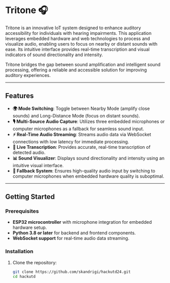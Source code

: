 # Tritone 🎧

Tritone is an innovative IoT system designed to enhance auditory accessibility for individuals with hearing impairments. This application leverages embedded hardware and web technologies to process and visualize audio, enabling users to focus on nearby or distant sounds with ease. Its intuitive interface provides real-time transcription and visual indicators of sound directionality and intensity.

Tritone bridges the gap between sound amplification and intelligent sound processing, offering a reliable and accessible solution for improving auditory experiences.

---

## Features

- **🌍 Mode Switching**: Toggle between Nearby Mode (amplify close sounds) and Long-Distance Mode (focus on distant sounds).
- **🎙️ Multi-Source Audio Capture**: Utilizes three embedded microphones or computer microphones as a fallback for seamless sound input.
- **⚡ Real-Time Audio Streaming**: Streams audio data via WebSocket connections with low latency for immediate processing.
- **📝 Live Transcription**: Provides accurate, real-time transcription of detected audio.
- **📊 Sound Visualizer**: Displays sound directionality and intensity using an intuitive visual interface.
- **🔄 Fallback System**: Ensures high-quality audio input by switching to computer microphones when embedded hardware quality is suboptimal.

---

## Getting Started

### Prerequisites

- **ESP32 microcontroller** with microphone integration for embedded hardware setup.
- **Python 3.8 or later** for backend and frontend components.
- **WebSocket support** for real-time audio data streaming.

### Installation

1. Clone the repository:

   ```bash
   git clone https://github.com/skandrigi/hackutd24.git
   cd hackutd
   ```

